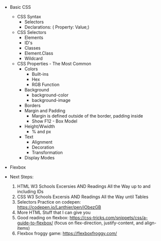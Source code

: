 - Basic CSS
  - CSS Syntax
    - Selectors
    - Declarations: ( Property: Value;)
  - CSS Selectors
    - Elements
    - ID's
    - Classes
    - Element.Class
    - Wildcard
  - CSS Properties - The Most Common
    - Colors
      - Built-ins
      - Hex
      - RGB Function
    - Background
      - background-color
      - background-image
    - Borders
    - Margin and Padding
      - Margin is defined outside of the border, padding inside
      - Show F12 - Box Model
    - Height/Wwidth
      - % and px
    - Text
      - Alignment
      - Decoration
      - Transformation
    - Display Modes 
- Flexbox

- Next Steps:
  1. HTML W3 Schools Excersies AND Readings All the Way up to and including IDs
  2. CSS W3 Schools Excersis AND Readings All the Way until Tables
  3. Selectors Practice on codepen: https://codepen.io/Lanthier/pen/jObezGB
  4. More HTML Stuff that I can give you
  5. Good reading on flexbox: https://css-tricks.com/snippets/css/a-guide-to-flexbox/ (focus on flex-direction, justify-content, and align-items)
  6. Flexbox froggy game: https://flexboxfroggy.com/
